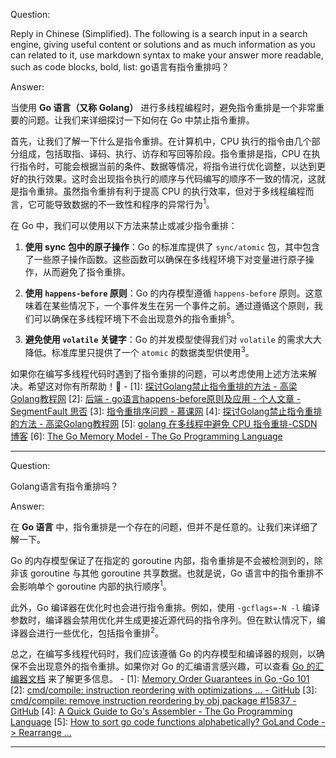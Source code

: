 Question:

Reply in Chinese (Simplified).
The following is a search input in a search engine, giving useful content or solutions and as much information as you can related to it, use markdown syntax to make your answer more readable, such as code blocks, bold, list:
go语言有指令重排吗？

Answer:

当使用 **Go 语言（又称 Golang）** 进行多线程编程时，避免指令重排是一个非常重要的问题。让我们来详细探讨一下如何在 Go 中禁止指令重排。

首先，让我们了解一下什么是指令重排。在计算机中，CPU 执行的指令由几个部分组成，包括取指、译码、执行、访存和写回等阶段。指令重排是指，CPU 在执行指令时，可能会根据当前的条件、数据等情况，将指令进行优化调整，以达到更好的执行效果。这时会出现指令执行的顺序与代码编写的顺序不一致的情况，这就是指令重排。虽然指令重排有利于提高 CPU 的执行效率，但对于多线程编程而言，它可能导致数据的不一致性和程序的异常行为<sup>1</sup>。

在 Go 中，我们可以使用以下方法来禁止或减少指令重排：

1. **使用 sync 包中的原子操作**：Go 的标准库提供了 `sync/atomic` 包，其中包含了一些原子操作函数。这些函数可以确保在多线程环境下对变量进行原子操作，从而避免了指令重排。

2. **使用 `happens-before` 原则**：Go 的内存模型遵循 `happens-before` 原则。这意味着在某些情况下，一个事件发生在另一个事件之前。通过遵循这个原则，我们可以确保在多线程环境下不会出现意外的指令重排<sup>5</sup>。

3. **避免使用 `volatile` 关键字**：Go 的并发模型使得我们对 `volatile` 的需求大大降低。标准库里只提供了一个 `atomic` 的数据类型供使用<sup>3</sup>。

如果你在编写多线程代码时遇到了指令重排的问题，可以考虑使用上述方法来解决。希望这对你有所帮助！🙂
\-
\[1]: [探讨Golang禁止指令重排的方法 - 高梁Golang教程网](https://bing.com/search?q=go%e8%af%ad%e8%a8%80%e6%8c%87%e4%bb%a4%e9%87%8d%e6%8e%92)
\[2]: [后端 - go语言happens-before原则及应用 - 个人文章 - SegmentFault 思否](https://segmentfault.com/a/1190000039729417)
\[3]: [指令重排序问题 - 慕课网](https://coding.imooc.com/learn/questiondetail/dpylDvYyb71XkBNm.html)
\[4]: [探讨Golang禁止指令重排的方法 - 高梁Golang教程网](https://www.kandaoni.com/news/63382.html)
\[5]: [golang 在多线程中避免 CPU 指令重排-CSDN博客](https://blog.csdn.net/crown_0726/article/details/137075285)
\[6]: [The Go Memory Model - The Go Programming Language](https://go.dev/ref/mem)

<hr/>

Question:

Golang语言有指令重排吗？

Answer:

在 **Go 语言** 中，指令重排是一个存在的问题，但并不是任意的。让我们来详细了解一下。

Go 的内存模型保证了在指定的 goroutine 内部，指令重排是不会被检测到的，除非该 goroutine 与其他 goroutine 共享数据。也就是说，Go 语言中的指令重排不会影响单个 goroutine 内部的执行顺序<sup>1</sup>。

此外，Go 编译器在优化时也会进行指令重排。例如，使用 `-gcflags=-N -l` 编译参数时，编译器会禁用优化并生成更接近源代码的指令序列。但在默认情况下，编译器会进行一些优化，包括指令重排<sup>2</sup>。

总之，在编写多线程代码时，我们应该遵循 Go 的内存模型和编译器的规则，以确保不会出现意外的指令重排。如果你对 Go 的汇编语言感兴趣，可以查看 [Go 的汇编器文档](https://go.dev/doc/asm) 来了解更多信息。
\-
\[1]: [Memory Order Guarantees in Go -Go 101](https://go101.org/article/memory-model.html)
\[2]: [cmd/compile: instruction reordering with optimizations ... - GitHub](https://github.com/golang/go/issues/58482)
\[3]: [cmd/compile: remove instruction reordering by obj package #15837 - GitHub](https://github.com/golang/go/issues/15837)
\[4]: [A Quick Guide to Go's Assembler - The Go Programming Language](https://go.dev/doc/asm)
\[5]: [How to sort go code functions alphabetically? GoLand Code -> Rearrange ...](https://stackoverflow.com/questions/73209884/how-to-sort-go-code-functions-alphabetically-goland-code-rearrange-code-is-g)

<hr/>


